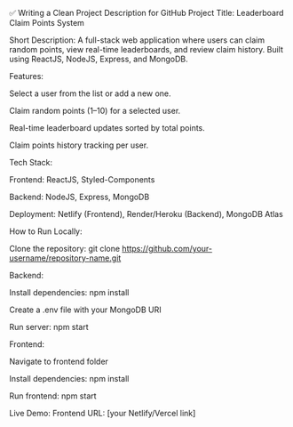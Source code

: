 ✅ Writing a Clean Project Description for GitHub
Project Title:
Leaderboard Claim Points System

Short Description:
A full-stack web application where users can claim random points, view real-time leaderboards, and review claim history. Built using ReactJS, NodeJS, Express, and MongoDB.

Features:

Select a user from the list or add a new one.

Claim random points (1–10) for a selected user.

Real-time leaderboard updates sorted by total points.

Claim points history tracking per user.

Tech Stack:

Frontend: ReactJS, Styled-Components

Backend: NodeJS, Express, MongoDB

Deployment: Netlify (Frontend), Render/Heroku (Backend), MongoDB Atlas

How to Run Locally:

Clone the repository:
git clone https://github.com/your-username/repository-name.git

Backend:

Install dependencies: npm install

Create a .env file with your MongoDB URI

Run server: npm start

Frontend:

Navigate to frontend folder

Install dependencies: npm install

Run frontend: npm start

Live Demo:
Frontend URL: [your Netlify/Vercel link]
